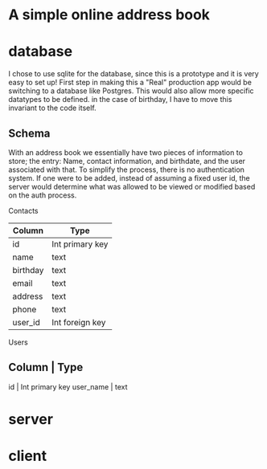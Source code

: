 # A simple online address book

# database
  I chose to use sqlite for the database, since this is a prototype and it is
  very easy to set up!  First step in making this a "Real" production app would
  be switching to a database like Postgres.  This would also allow more specific
  datatypes to be defined.  in the case of birthday, I have to move this invariant
  to the code itself.

## Schema
  With an address book we essentially have two pieces of information to store;
  the entry: Name, contact information, and birthdate, and the user associated with
  that.  To simplify the process, there is no authentication system.  If one were
  to be added, instead of assuming a fixed user id, the server would determine
  what was allowed to be viewed or modified based on the auth process.

  Contacts

  Column | Type
  ----|---------
  id | Int primary key
  name | text
  birthday | text
  email | text
  address | text
  phone | text
  user_id | Int foreign key

  Users

  Column | Type
  --------------
  id | Int primary key
  user_name | text

# server

# client
